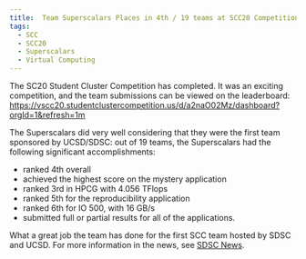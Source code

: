 ```yaml
---
title:  Team Superscalars Places in 4th / 19 teams at SCC20 Competition
tags:
  - SCC 
  - SCC20
  - Superscalars
  - Virtual Computing
---
```


<p>
The SC20 Student Cluster Competition has completed. It was an exciting competition, and the team submissions can be viewed on the leaderboard:
<a href="https://vscc20.studentclustercompetition.us/d/a2naO02Mz/dashboard?orgId=1&refresh=1m:"
   >https://vscc20.studentclustercompetition.us/d/a2naO02Mz/dashboard?orgId=1&refresh=1m</a>
<p> 
The Superscalars did very well considering that they were the first team sponsored
by UCSD/SDSC:  out of 19 teams, the 
Superscalars had the following significant accomplishments:
<ul>
<li>ranked 4th overall</li>
<li>achieved the highest score on the mystery application</li>
<li>ranked 3rd in HPCG with  4.056 TFlops</li>
<li>ranked 5th for the reproducibility application</li>
<li>ranked 6th for IO 500, with 16 GB/s</li>
<li>submitted full or partial results for all of the applications.</li>
</ul>
What a great job the team has done for the first SCC team hosted by SDSC 
and UCSD. For more information in the news, see <a href="https://www.sdsc.edu/News%20Items/PR20201130_student_cluster.html">SDSC News</a>.
    
